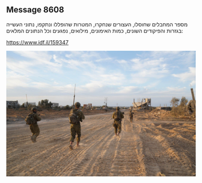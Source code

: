 ## Message 8608

מספר המחבלים שחוסלו, העצורים שנחקרו, המטרות שהופללו ונתקפו, נתוני העשייה בגזרות והפיקודים השונים, כמות האימונים, מילואים, נפגעים וכל הנתונים המלאים:

https://www.idf.il/159347

![Photo](./8608/8608_photo.jpg)
